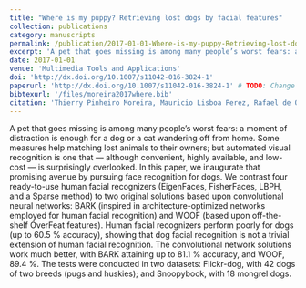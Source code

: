 ```yaml
---
title: "Where is my puppy? Retrieving lost dogs by facial features"
collection: publications
category: manuscripts
permalink: /publication/2017-01-01-Where-is-my-puppy-Retrieving-lost-dogs-by-facial-features
excerpt: 'A pet that goes missing is among many people’s worst fears: a moment of distraction is enough for a dog or a cat wandering off from home. Some measures help matching lost animals to their owners; but automated visual recognition is one that — although convenient, highly available, and low-cost — is surprisingly overlooked. In this paper, we inaugurate that promising avenue by pursuing face recognition for dogs.'
date: 2017-01-01
venue: 'Multimedia Tools and Applications'
doi: 'http://dx.doi.org/10.1007/s11042-016-3824-1'
paperurl: 'http://dx.doi.org/10.1007/s11042-016-3824-1' # TODO: Change to local file
bibtexurl: '/files/moreira2017where.bib'
citation: 'Thierry Pinheiro Moreira, Mauricio Lisboa Perez, Rafael de Oliveira Werneck, and Eduardo Valle. Where is my puppy? retrieving lost dogs by facial features. Multimedia Tools and Applications, 76(14):15325–15340, 2017.'
---
```


A pet that goes missing is among many people’s worst fears: a moment of distraction is enough for a dog or a cat wandering off from home. Some measures help matching lost animals to their owners; but automated visual recognition is one that — although convenient, highly available, and low-cost — is surprisingly overlooked. In this paper, we inaugurate that promising avenue by pursuing face recognition for dogs. We contrast four ready-to-use human facial recognizers (EigenFaces, FisherFaces, LBPH, and a Sparse method) to two original solutions based upon convolutional neural networks: BARK (inspired in architecture-optimized networks employed for human facial recognition) and WOOF (based upon off-the-shelf OverFeat features). Human facial recognizers perform poorly for dogs (up to 60.5 % accuracy), showing that dog facial recognition is not a trivial extension of human facial recognition. The convolutional network solutions work much better, with BARK attaining up to 81.1 % accuracy, and WOOF, 89.4 %. The tests were conducted in two datasets: Flickr-dog, with 42 dogs of two breeds (pugs and huskies); and Snoopybook, with 18 mongrel dogs.